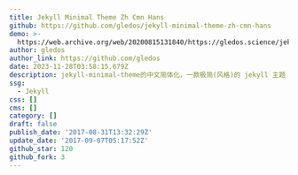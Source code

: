 ```yaml
---
title: Jekyll Minimal Theme Zh Cmn Hans
github: https://github.com/gledos/jekyll-minimal-theme-zh-cmn-hans
demo: >-
  https://web.archive.org/web/20200815131840/https://gledos.science/jekyll-minimal-theme-zh-cmn-hans/
author: gledos
author_link: https://github.com/gledos
date: 2023-11-28T03:58:15.679Z
description: jekyll-minimal-theme的中文简体化，一款极简(风格)的 jekyll 主题
ssg:
  - Jekyll
css: []
cms: []
category: []
draft: false
publish_date: '2017-08-31T13:32:29Z'
update_date: '2017-09-07T05:17:52Z'
github_star: 120
github_fork: 3
---
```

